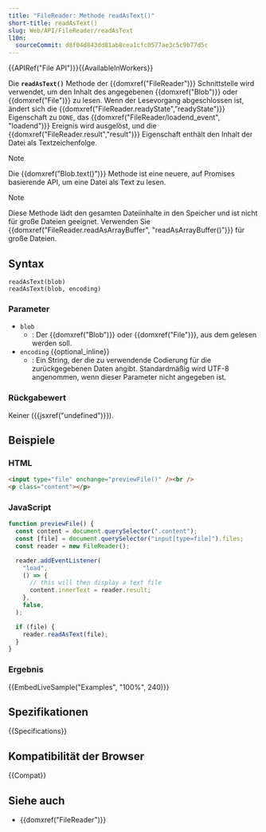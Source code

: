 ```yaml
---
title: "FileReader: Methode readAsText()"
short-title: readAsText()
slug: Web/API/FileReader/readAsText
l10n:
  sourceCommit: d8f04d843dd81ab8cea1cfc0577ae3c5c9b77d5c
---
```


{{APIRef("File API")}}{{AvailableInWorkers}}

Die **`readAsText()`** Methode der {{domxref("FileReader")}} Schnittstelle wird verwendet, um den Inhalt des angegebenen {{domxref("Blob")}} oder {{domxref("File")}} zu lesen. Wenn der Lesevorgang abgeschlossen ist, ändert sich die {{domxref("FileReader.readyState","readyState")}} Eigenschaft zu `DONE`, das {{domxref("FileReader/loadend_event", "loadend")}} Ereignis wird ausgelöst, und die {{domxref("FileReader.result","result")}} Eigenschaft enthält den Inhalt der Datei als Textzeichenfolge.

> [!NOTE]
> Die {{domxref("Blob.text()")}} Methode ist eine neuere, auf Promises basierende API, um eine Datei als Text zu lesen.

> [!NOTE]
> Diese Methode lädt den gesamten Dateiinhalte in den Speicher und ist nicht für große Dateien geeignet. Verwenden Sie {{domxref("FileReader.readAsArrayBuffer", "readAsArrayBuffer()")}} für große Dateien.

## Syntax

```js-nolint
readAsText(blob)
readAsText(blob, encoding)
```

### Parameter

- `blob`
  - : Der {{domxref("Blob")}} oder {{domxref("File")}}, aus dem gelesen werden soll.
- `encoding` {{optional_inline}}
  - : Ein String, der die zu verwendende Codierung für die zurückgegebenen Daten angibt. Standardmäßig wird UTF-8 angenommen, wenn dieser Parameter nicht angegeben ist.

### Rückgabewert

Keiner ({{jsxref("undefined")}}).

## Beispiele

### HTML

```html
<input type="file" onchange="previewFile()" /><br />
<p class="content"></p>
```

### JavaScript

```js
function previewFile() {
  const content = document.querySelector(".content");
  const [file] = document.querySelector("input[type=file]").files;
  const reader = new FileReader();

  reader.addEventListener(
    "load",
    () => {
      // this will then display a text file
      content.innerText = reader.result;
    },
    false,
  );

  if (file) {
    reader.readAsText(file);
  }
}
```

### Ergebnis

{{EmbedLiveSample("Examples", "100%", 240)}}

## Spezifikationen

{{Specifications}}

## Kompatibilität der Browser

{{Compat}}

## Siehe auch

- {{domxref("FileReader")}}
